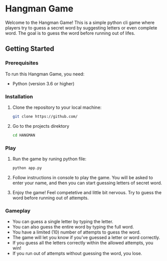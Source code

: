 # Hangman Game

Welcome to the Hangman Game! This is a simple python cli game where players try to guess a secret word by suggesting letters or even complete word. The goal is to guess the word before running out of lifes.

## Getting Started

### Prerequisites

To run this Hangman Game, you need:

- Python (version 3.6 or higher)

### Installation

1. Clone the repository to your local machine:

   ```bash
   git clone https://github.com/

2. Go to the projects direktory

   ```bash
   cd HANGMAN

### Play

1. Run the game by runing python file:
   ```bash
   python app.py

1. Follow instructions in console to play the game. You will be asked to enter your name, and then you can start guessing letters of secret word.

2. Enjoy the game! Feel competetive and little bit nervous. Try to guess the word before running out of attempts.

### Gameplay

- You can guess a single letter by typing the letter.
- You can also guess the entire word by typing the full word.
- You have a limited (10) number of attempts to guess the word.
- The game will let you know if you've guessed a letter or word correctly.
- If you guess all the letters correctly within the allowed attempts, you win!
- If you run out of attempts without guessing the word, you lose.
